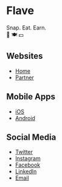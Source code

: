 # Flave
Snap. Eat. Earn.  
:camera_flash: :plate_with_cutlery: :dollar:

## Websites
- [Home](https://flave.app/)
- [Partner](https://partner.flave.app)

## Mobile Apps
- [iOS](https://apps.apple.com/us/app/flave-app/id1485077249)
- [Android](https://play.google.com/store/apps/details?id=com.flave.android)

## Social Media
- [Twitter](https://twitter.com/FlaveApp)
- [Instagram](https://www.instagram.com/flaveapp)
- [Facebook](https://www.facebook.com/FlaveApp)
- [LinkedIn](https://www.linkedin.com/company/flaveapp)
- [Email](mailto:info@flave.app)
